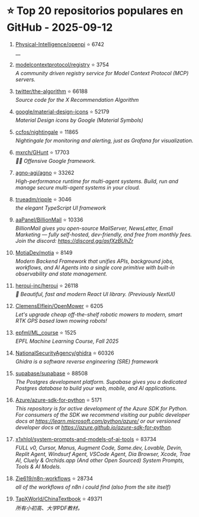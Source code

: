 # ⭐ Top 20 repositorios populares en GitHub - 2025-09-12

1. [Physical-Intelligence/openpi](https://github.com/Physical-Intelligence/openpi) ⭐ 6742  
   __

2. [modelcontextprotocol/registry](https://github.com/modelcontextprotocol/registry) ⭐ 3754  
   _A community driven registry service for Model Context Protocol (MCP) servers._

3. [twitter/the-algorithm](https://github.com/twitter/the-algorithm) ⭐ 66188  
   _Source code for the X Recommendation Algorithm_

4. [google/material-design-icons](https://github.com/google/material-design-icons) ⭐ 52179  
   _Material Design icons by Google (Material Symbols)_

5. [ccfos/nightingale](https://github.com/ccfos/nightingale) ⭐ 11865  
   _Nightingale for monitoring and alerting, just as Grafana for visualization._

6. [mxrch/GHunt](https://github.com/mxrch/GHunt) ⭐ 17703  
   _🕵️‍♂️ Offensive Google framework._

7. [agno-agi/agno](https://github.com/agno-agi/agno) ⭐ 33262  
   _High-performance runtime for multi-agent systems. Build, run and manage secure multi-agent systems in your cloud._

8. [trueadm/ripple](https://github.com/trueadm/ripple) ⭐ 3046  
   _the elegant TypeScript UI framework_

9. [aaPanel/BillionMail](https://github.com/aaPanel/BillionMail) ⭐ 10336  
   _BillionMail gives you open-source MailServer, NewsLetter, Email Marketing — fully self-hosted, dev-friendly, and free from monthly fees. Join the discord: https://discord.gg/asfXzBUhZr_

10. [MotiaDev/motia](https://github.com/MotiaDev/motia) ⭐ 8149  
   _Modern Backend Framework that unifies APIs, background jobs, workflows, and AI Agents into a single core primitive with built-in observability and state management._

11. [heroui-inc/heroui](https://github.com/heroui-inc/heroui) ⭐ 26118  
   _🚀 Beautiful, fast and modern React UI library. (Previously NextUI)_

12. [ClemensElflein/OpenMower](https://github.com/ClemensElflein/OpenMower) ⭐ 6205  
   _Let's upgrade cheap off-the-shelf robotic mowers to modern, smart RTK GPS based lawn mowing robots!_

13. [epfml/ML_course](https://github.com/epfml/ML_course) ⭐ 1525  
   _EPFL Machine Learning Course, Fall 2025_

14. [NationalSecurityAgency/ghidra](https://github.com/NationalSecurityAgency/ghidra) ⭐ 60326  
   _Ghidra is a software reverse engineering (SRE) framework_

15. [supabase/supabase](https://github.com/supabase/supabase) ⭐ 88508  
   _The Postgres development platform. Supabase gives you a dedicated Postgres database to build your web, mobile, and AI applications._

16. [Azure/azure-sdk-for-python](https://github.com/Azure/azure-sdk-for-python) ⭐ 5171  
   _This repository is for active development of the Azure SDK for Python. For consumers of the SDK we recommend visiting our public developer docs at https://learn.microsoft.com/python/azure/ or our versioned developer docs at https://azure.github.io/azure-sdk-for-python._

17. [x1xhlol/system-prompts-and-models-of-ai-tools](https://github.com/x1xhlol/system-prompts-and-models-of-ai-tools) ⭐ 83734  
   _FULL v0, Cursor, Manus, Augment Code, Same.dev, Lovable, Devin, Replit Agent, Windsurf Agent, VSCode Agent, Dia Browser, Xcode, Trae AI, Cluely & Orchids.app (And other Open Sourced) System Prompts, Tools & AI Models._

18. [Zie619/n8n-workflows](https://github.com/Zie619/n8n-workflows) ⭐ 28734  
   _all of the workflows of n8n i could find (also from the site itself)_

19. [TapXWorld/ChinaTextbook](https://github.com/TapXWorld/ChinaTextbook) ⭐ 49371  
   _所有小初高、大学PDF教材。_


<!-- Última actualización: 2025-09-12T08:05:29.774761 UTC -->